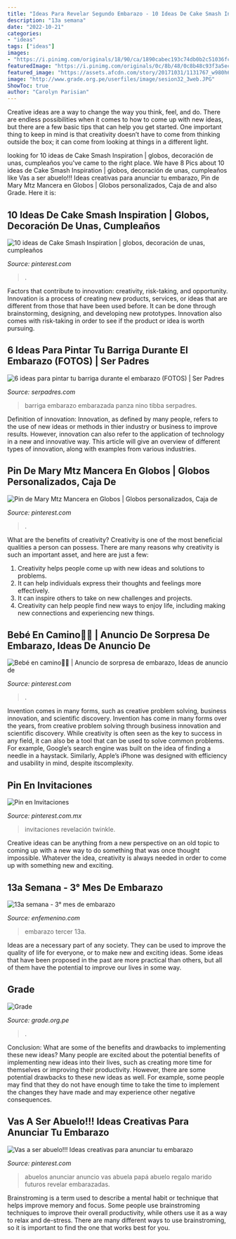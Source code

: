 ```yaml
---
title: "Ideas Para Revelar Segundo Embarazo - 10 Ideas De Cake Smash Inspiration"
description: "13a semana"
date: "2022-10-21"
categories:
- "ideas"
tags: ["ideas"]
images:
- "https://i.pinimg.com/originals/18/90/ca/1890cabec193c74db0b2c51036fc4e9f.jpg"
featuredImage: "https://i.pinimg.com/originals/0c/8b/48/0c8b48c93f3a5ec76f1ae853c35fd66a.jpg"
featured_image: "https://assets.afcdn.com/story/20171031/1131767_w980h638c1cx2369cy1964.jpg"
image: "http://www.grade.org.pe/userfiles/image/sesion32_3web.JPG"
ShowToc: true
author: "Carolyn Parisian"
---
```



Creative ideas are a way to change the way you think, feel, and do. There are endless possibilities when it comes to how to come up with new ideas, but there are a few basic tips that can help you get started. One important thing to keep in mind is that creativity doesn’t have to come from thinking outside the box; it can come from looking at things in a different light.

	

		
looking for 10 ideas de Cake Smash Inspiration | globos, decoración de unas, cumpleaños you've came to the right place. We have 8 Pics about 10 ideas de Cake Smash Inspiration | globos, decoración de unas, cumpleaños like Vas a ser abuelo!!! Ideas creativas para anunciar tu embarazo, Pin de Mary Mtz Mancera en Globos | Globos personalizados, Caja de and also Grade. Here it is:
		
    
## 10 Ideas De Cake Smash Inspiration | Globos, Decoración De Unas, Cumpleaños

<img loading=lazy src="https://i.pinimg.com/474x/b3/11/01/b31101b0586c8126f2d9402cad38be4a.jpg" onerror="this.onerror=null;this.src='https://tse3.mm.bing.net/th?id=OIP.yebLkAjsGA3n-Z_S79tUtQAAAA&amp;pid=15.1';" alt="10 ideas de Cake Smash Inspiration | globos, decoración de unas, cumpleaños">

_Source: pinterest.com_

>. 

	

Factors that contribute to innovation: creativity, risk-taking, and opportunity.
Innovation is a process of creating new products, services, or ideas that are different from those that have been used before. It can be done through brainstorming, designing, and developing new prototypes. Innovation also comes with risk-taking in order to see if the product or idea is worth pursuing.

    
## 6 Ideas Para Pintar Tu Barriga Durante El Embarazo (FOTOS) | Ser Padres

<img loading=lazy src="http://serpadres.com/imgs/images/image-43782.jpg" onerror="this.onerror=null;this.src='https://tse4.mm.bing.net/th?id=OIP.gTWti3SIrm5cITvhfnDsoQHaE8&amp;pid=15.1';" alt="6 ideas para pintar tu barriga durante el embarazo (FOTOS) | Ser Padres">

_Source: serpadres.com_

>barriga embarazo embarazada panza nino tibba serpadres. 

	

Definition of innovation:
Innovation, as defined by many people, refers to the use of new ideas or methods in thier industry or business to improve results. However, innovation can also refer to the application of technology in a new and innovative way. This article will give an overview of different types of innovation, along with examples from various industries.

    
## Pin De Mary Mtz Mancera En Globos | Globos Personalizados, Caja De

<img loading=lazy src="https://i.pinimg.com/originals/bb/95/ef/bb95efe79982cc7c6f0a649fcb25b377.jpg" onerror="this.onerror=null;this.src='https://tse2.mm.bing.net/th?id=OIP.sgcdqgmupu9WJLkDNHaHUgHaJ4&amp;pid=15.1';" alt="Pin de Mary Mtz Mancera en Globos | Globos personalizados, Caja de">

_Source: pinterest.com_

>. 

	

What are the benefits of creativity?
Creativity is one of the most beneficial qualities a person can possess. There are many reasons why creativity is such an important asset, and here are just a few: 
1. Creativity helps people come up with new ideas and solutions to problems. 
2. It can help individuals express their thoughts and feelings more effectively.
3. It can inspire others to take on new challenges and projects.
4. Creativity can help people find new ways to enjoy life, including making new connections and experiencing new things.

    
## Bebé En Camino👶🏼 | Anuncio De Sorpresa De Embarazo, Ideas De Anuncio De

<img loading=lazy src="https://i.pinimg.com/originals/18/90/ca/1890cabec193c74db0b2c51036fc4e9f.jpg" onerror="this.onerror=null;this.src='https://tse1.mm.bing.net/th?id=OIP.a_efOcMn6oqG5hXnQHR9rwHaHa&amp;pid=15.1';" alt="Bebé en camino👶🏼 | Anuncio de sorpresa de embarazo, Ideas de anuncio de">

_Source: pinterest.com_

>. 

	

Invention comes in many forms, such as creative problem solving, business innovation, and scientific discovery.
Invention has come in many forms over the years, from creative problem solving through business innovation and scientific discovery. While creativity is often seen as the key to success in any field, it can also be a tool that can be used to solve common problems. For example, Google’s search engine was built on the idea of finding a needle in a haystack. Similarly, Apple’s iPhone was designed with efficiency and usability in mind, despite itscomplexity.

    
## Pin En Invitaciones

<img loading=lazy src="https://i.pinimg.com/originals/0c/8b/48/0c8b48c93f3a5ec76f1ae853c35fd66a.jpg" onerror="this.onerror=null;this.src='https://tse4.mm.bing.net/th?id=OIP.Q9kWh3XWRFbxK1wAYFdmiwHaHa&amp;pid=15.1';" alt="Pin en Invitaciones">

_Source: pinterest.com.mx_

>invitaciones revelación twinkle. 

	

Creative ideas can be anything from a new perspective on an old topic to coming up with a new way to do something that was once thought impossible. Whatever the idea, creativity is always needed in order to come up with something new and exciting.

    
## 13a Semana - 3° Mes De Embarazo

<img loading=lazy src="https://assets.afcdn.com/story/20171031/1131767_w980h638c1cx2369cy1964.jpg" onerror="this.onerror=null;this.src='https://tse4.mm.bing.net/th?id=OIP.1p6K4dbvqn2GAiWuisi-ogHaE0&amp;pid=15.1';" alt="13a semana - 3° mes de embarazo">

_Source: enfemenino.com_

>embarazo tercer 13a. 

	

Ideas are a necessary part of any society. They can be used to improve the quality of life for everyone, or to make new and exciting ideas. Some ideas that have been proposed in the past are more practical than others, but all of them have the potential to improve our lives in some way.

    
## Grade

<img loading=lazy src="http://www.grade.org.pe/userfiles/image/sesion32_3web.JPG" onerror="this.onerror=null;this.src='https://tse4.mm.bing.net/th?id=OIP.t3yZMfL3uua2ItjoqV8WUgHaEK&amp;pid=15.1';" alt="Grade">

_Source: grade.org.pe_

>. 

	

Conclusion: What are some of the benefits and drawbacks to implementing these new ideas?
Many people are excited about the potential benefits of implementing new ideas into their lives, such as creating more time for themselves or improving their productivity. However, there are some potential drawbacks to these new ideas as well. For example, some people may find that they do not have enough time to take the time to implement the changes they have made and may experience other negative consequences.

    
## Vas A Ser Abuelo!!! Ideas Creativas Para Anunciar Tu Embarazo

<img loading=lazy src="https://i.pinimg.com/736x/5d/36/d5/5d36d57d5e61a442e55e39d039005c5a.jpg?b=t" onerror="this.onerror=null;this.src='https://tse2.mm.bing.net/th?id=OIP.WVAAI5dQSmSP1rYVLKcswgHaJ3&amp;pid=15.1';" alt="Vas a ser abuelo!!! Ideas creativas para anunciar tu embarazo">

_Source: pinterest.com_

>abuelos anunciar anuncio vas abuela papá abuelo regalo marido futuros revelar embarazadas. 

	

Brainstroming is a term used to describe a mental habit or technique that helps improve memory and focus. Some people use brainstroming techniques to improve their overall productivity, while others use it as a way to relax and de-stress. There are many different ways to use brainstroming, so it is important to find the one that works best for you.

